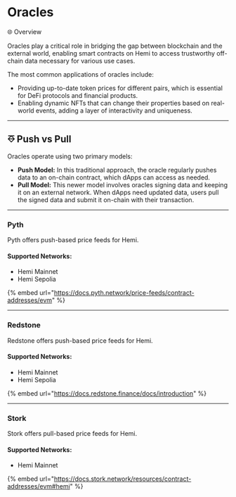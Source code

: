 # Oracles

🌐 Overview

Oracles play a critical role in bridging the gap between blockchain and the external world, enabling smart contracts on Hemi to access trustworthy off-chain data necessary for various use cases.&#x20;

The most common applications of oracles include:

* Providing up-to-date token prices for different pairs, which is essential for DeFi protocols and financial products.
* Enabling dynamic NFTs that can change their properties based on real-world events, adding a layer of interactivity and uniqueness.

***

## ⎑ Push vs Pull

Oracles operate using two primary models:

* **Push Model:** In this traditional approach, the oracle regularly pushes data to an on-chain contract, which dApps can access as needed.
* **Pull Model:** This newer model involves oracles signing data and keeping it on an external network. When dApps need updated data, users pull the signed data and submit it on-chain with their transaction.

***

### Pyth <a href="#redstone" id="redstone"></a>

Pyth offers push-based price feeds for Hemi.&#x20;

#### **Supported Networks:**

* Hemi Mainnet
* Hemi Sepolia

{% embed url="https://docs.pyth.network/price-feeds/contract-addresses/evm" %}

***

### Redstone <a href="#redstone" id="redstone"></a>

Redstone offers push-based price feeds for Hemi.&#x20;

#### Supported Networks:

* Hemi Mainnet
* Hemi Sepolia

{% embed url="https://docs.redstone.finance/docs/introduction" %}

***

### Stork <a href="#redstone" id="redstone"></a>

Stork offers pull-based price feeds for Hemi.&#x20;

#### Supported Networks:

* Hemi Mainnet

{% embed url="https://docs.stork.network/resources/contract-addresses/evm#hemi" %}
